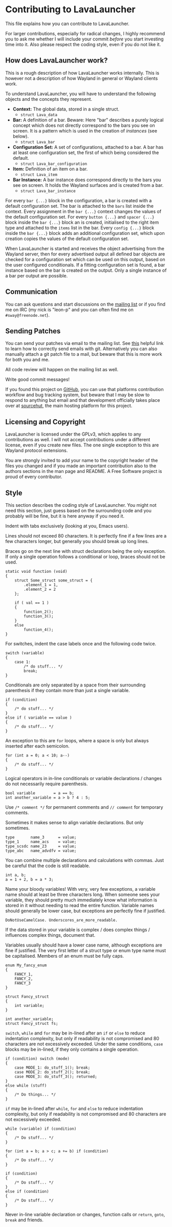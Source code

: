 # Contributing to LavaLauncher
This file explains how you can contribute to LavaLauncher.

For larger contributions, especially for radical changes, I highly recommend you
to ask me whether I will include your commit *before* you start investing time
into it. Also please respect the coding style, even if you do not like it.


## How does LavaLauncher work?
This is a rough description of how LavaLauncher works internally. This is
however not a description of how Wayland in general or Wayland clients work.

To understand LavaLauncher, you will have to understand the following objects
and the concepts they represent.

* **Context:** The global data, stored in a single struct.
  * `struct Lava_data`
* **Bar:** A definition of a bar. Beware: Here "bar" describes a purely logical
  concept which does not directly correspond to the bars you see on screen. It
  is a pattern which is used in the creation of _instances_ (see below).
  * `struct Lava_bar`
* **Configuration Set:** A set of configurations, attached to a bar. A bar has
  at least one configuration set, the first of which being considered the
  default.
  * `struct Lava_bar_configuration`
* **Item:** Definition of an item on a bar.
  * `struct Lava_item`
* **Bar Instance:** A bar instance does correspond directly to the bars you see
  on screen. It holds the Wayland surfaces and is created from a bar.
  * `struct Lava_bar_instance`

For every `bar {...}` block in the configuration, a bar is created with a
default configuration set. The bar is attached to the `bars` list inside the
context. Every assignment in the `bar {...}` context changes the values of the
default configuration set. For every `button {...}` and `spacer {...}` block
inside the `bar {...}` block an is created, initialised to the right item type
and attached to the `items` list in the bar. Every `config {...}` block inside
the `bar {...}` block adds an additional configuration set, which upon creation
copies the values of the default configuration set.

When LavaLauncher is started and receives the object advertising from the
Wayland server, then for every advertised output all defined bar objects are
checked for a configuration set which can be used on this output, based on the
user configured conditionals. If a fitting configuration set is found, a bar
instance based on the bar is created on the output. Only a single instance of a
bar per output are possible.


## Communication
You can ask questions and start discussions on the [mailing list](mailto:~leon_plickat/lavalauncher@lists.sr.ht)
or if you find me on IRC (my nick is "leon-p" and you can often find me on
`#sway@freenode.net`).


## Sending Patches
You can send your patches via email to the mailing list. See
[this](https://git-send-email.io/) helpful link to learn how to correctly send
emails with git. Alternatively you can also manually attach a git patch file to
a mail, but beware that this is more work for both you and me.

All code review will happen on the mailing list as well.

Write good commit messages!

If you found this project on [GitHub](https://github.com/Leon-Plickat/LavaLauncher),
you can use that platforms contribution workflow and bug tracking system, but
beware that I may be slow to respond to anything but email and that development
officially takes place over at [sourcehut](https://sr.ht/~leon_plickat/LavaLauncher/),
the main hosting platform for this project.


## Licensing and Copyright
LavaLauncher is licensed under the GPLv3, which applies to any contributions as
well. I will not accept contributions under a different license, even if you
create new files. The one single exception to this are Wayland protocol
extensions.

You are strongly invited to add your name to the copyright header of the files
you changed and if you made an important contribution also to the authors
sections in the man page and README. A Free Software project is proud of every
contributor.


## Style
This section describes the coding style of LavaLauncher. You might not need this
section, just guess based on the surrounding code and you probably will be fine,
but it is here anyway if you need it.

Indent with tabs exclusively (looking at you, Emacs users).

Lines should not exceed 80 characters. It is perfectly fine if a few lines are a
few characters longer, but generally you should break up long lines.

Braces go on the next line with struct declarations being the only exception.
If only a single operation follows a conditional or loop, braces should not be
used.

    static void function (void)
    {
        struct Some_struct some_struct = {
            .element_1 = 1,
            .element_2 = 2
        };

        if ( val == 1 )
        {
            function_2();
            function_3();
        }
        else
            function_4();
    }

For switches, indent the case labels once and the following code twice.

    switch (variable)
    {
        case 1:
            /* do stuff... */
            break;
    }

Conditionals are only separated by a space from their surrounding parenthesis
if they contain more than just a single variable.

    if (condition)
    {
        /* do stuff... */
    }
    else if ( variable == value )
    {
        /* do stuff... */
    }

An exception to this are `for` loops, where a space is only but always inserted
after each semicolon.

    for (int a = 0; a < 10; a--)
    {
        /* do stuff... */
    }

Logical operators in in-line conditionals or variable declarations / changes do
not necessarily require parenthesis.

    bool variable        = a == b;
    int another_variable = a > b ? 4 : 5;

Use `/* comment */` for permanent comments and `// comment` for temporary
comments.

Sometimes it makes sense to align variable declarations. But only sometimes.

    type       name_3      = value;
    type_1     name_acs    = value;
    type_scsdc name_23     = value;
    type_abc   name_advdfv = value;

You can combine multiple declarations and calculations with commas. Just be
careful that the code is still readable.

    int a, b;
    a = 1 + 2, b = a * 3;

Name your bloody variables! With very, very few exceptions, a variable name
should at least be three characters long. When someone sees your variable, they
should pretty much immediately know what information is stored in it without
needing to read the entire function. Variable names should generally be lower
case, but exceptions are perfectly fine if justified.

    DoNotUseCamelCase. Underscores_are_more_readable.

If the data stored in your variable is complex / does complex things /
influences complex things, document that.

Variables usually should have a lower case name, although exceptions are fine if
justified. The very first letter of a struct type or enum type name must be
capitalised. Members of an enum must be fully caps.

    enum My_fancy_enum
    {
        FANCY_1,
        FANCY_2,
        FANCY_3
    }

    struct Fancy_struct
    {
        int variable;
    }

    int another_variable;
    struct Fancy_struct fs;

`switch`, `while` and `for` may be in-lined after an `if` or `else` to
reduce indentation complexity, but only if readability is not compromised and
80 characters are not excessively exceeded. Under the same conditions, `case`
blocks may be in-lined, if they only contains a single operation.

    if (condition) switch (mode)
    {
        case MODE_1: do_stuff_1(); break;
        case MODE_2: do_stuff_2(); break;
        case MODE_3: do_stuff_3(); returned;
    }
    else while (stuff)
    {
        /* Do things... */
    }

`if` may be in-lined after `while`, `for` and `else` to reduce indentation
complexity, but only if readability is not compromised and 80 characters are not
excessively exceeded.

    while (variable) if (condition)
    {
        /* Do stuff... */
    }

    for (int a = b; a > c; a += b) if (condition)
    {
        /* Do stuff... */
    }

    if (condition)
    {
        /* Do stuff... */
    }
    else if (condition)
    {
        /* Do stuff... */
    }

Never in-line variable declaration or changes, function calls or `return`,
`goto`, `break` and friends.

